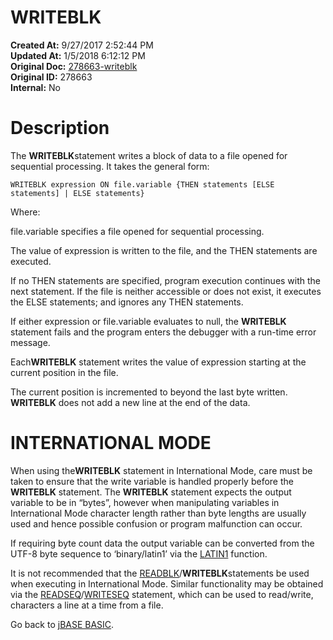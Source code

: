 # WRITEBLK

**Created At:** 9/27/2017 2:52:44 PM  
**Updated At:** 1/5/2018 6:12:12 PM  
**Original Doc:** [278663-writeblk](https://docs.jbase.com/36868-jbase-basic/278663-writeblk)  
**Original ID:** 278663  
**Internal:** No  


# Description

The **WRITEBLK**statement writes a block of data to a file opened for sequential processing. It takes the general form:

```
WRITEBLK expression ON file.variable {THEN statements [ELSE statements] | ELSE statements}
```

Where:

file.variable specifies a file opened for sequential processing.

The value of expression is written to the file, and the THEN statements are executed.

If no THEN statements are specified, program execution continues with the next statement. If the file is neither accessible or does not exist, it executes the ELSE statements; and ignores any THEN statements.

If either expression or file.variable evaluates to null, the **WRITEBLK** statement fails and the program enters the debugger with a run-time error message.

Each**WRITEBLK** statement writes the value of expression starting at the current position in the file.

The current position is incremented to beyond the last byte written. **WRITEBLK** does not add a new line at the end of the data.

# **INTERNATIONAL MODE**

When using the**WRITEBLK** statement in International Mode, care must be taken to ensure that the write variable is handled properly before the **WRITEBLK** statement. The **WRITEBLK** statement expects the output variable to be in “bytes”, however when manipulating variables in International Mode character length rather than byte lengths are usually used and hence possible confusion or program malfunction can occur.

If requiring byte count data the output variable can be converted from the UTF-8 byte sequence to ‘binary/latin1’ via the [LATIN1](./../latin1) function.

It is not recommended that the [READBLK](./../readblk)/**WRITEBLK**statements be used when executing in International Mode. Similar functionality may be obtained via the [READSEQ](./../readseq)/[WRITESEQ](./../writeseq) statement, which can be used to read/write, characters a line at a time from a file.



Go back to [jBASE BASIC](./../jbase-basic-programmers-reference-guide).
